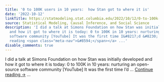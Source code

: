 ```yaml
---
title: '0 to 100K users in 10 years:  how Stan got to where it is'
date: '2022-10-12'
linkTitle: https://statmodeling.stat.columbia.edu/2022/10/12/0-to-100k-users-in-10-years-how-stan-got-to-where-it-is/
source: Statistical Modeling, Causal Inference, and Social Science
description: 'I did a talk at Simons Foundation on how Stan was initially developed
  and how it got to where it is today: 0 to 100K in 10 years: nurturing an open-source
  software community [YouTube] It was the first time I&#8217;d &#8230; <a href="https://statmodeling.stat.columbia.edu/2022/10/12/0-to-100k-users-in-10-years-how-stan-got-to-where-it-is/">Continue
  reading <span class="meta-nav">&#8594;</span></a> ...'
disable_comments: true
---
```

I did a talk at Simons Foundation on how Stan was initially developed and how it got to where it is today: 0 to 100K in 10 years: nurturing an open-source software community [YouTube] It was the first time I&#8217;d &#8230; <a href="https://statmodeling.stat.columbia.edu/2022/10/12/0-to-100k-users-in-10-years-how-stan-got-to-where-it-is/">Continue reading <span class="meta-nav">&#8594;</span></a> ...